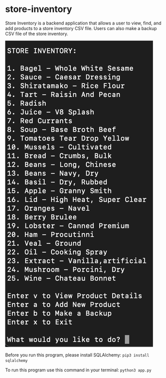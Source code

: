 # store-inventory

Store Inventory is a backend application that allows a user to view, find, and add products to a store inventory CSV file. Users can also make a backup CSV file of the store inventory.

![Image 1: Story Inventory Application](/store_inventory_preview.png)

Before you run this program, please install SQLAlchemy:
`pip3 install sqlalchemy`

To run this program use this command in your terminal:
`python3 app.py`
